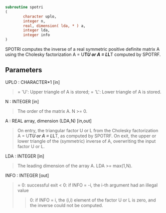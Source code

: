 ```fortran
subroutine spotri
(
        character uplo,
        integer n,
        real, dimension( lda, * ) a,
        integer lda,
        integer info
)
```

SPOTRI computes the inverse of a real symmetric positive definite
matrix A using the Cholesky factorization A = U**T*U or A = L*L**T
computed by SPOTRF.

## Parameters
UPLO : CHARACTER*1 [in]
> = 'U':  Upper triangle of A is stored;
> = 'L':  Lower triangle of A is stored.

N : INTEGER [in]
> The order of the matrix A.  N >= 0.

A : REAL array, dimension (LDA,N) [in,out]
> On entry, the triangular factor U or L from the Cholesky
> factorization A = U**T*U or A = L*L**T, as computed by
> SPOTRF.
> On exit, the upper or lower triangle of the (symmetric)
> inverse of A, overwriting the input factor U or L.

LDA : INTEGER [in]
> The leading dimension of the array A.  LDA >= max(1,N).

INFO : INTEGER [out]
> = 0:  successful exit
> < 0:  if INFO = -i, the i-th argument had an illegal value
> > 0:  if INFO = i, the (i,i) element of the factor U or L is
> zero, and the inverse could not be computed.
